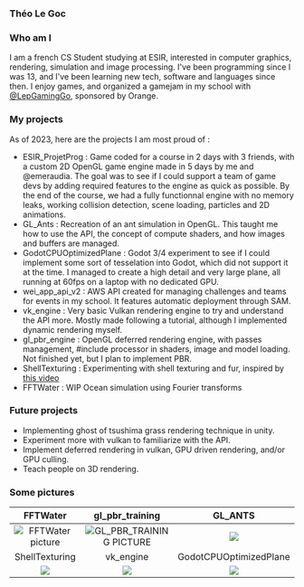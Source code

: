 ### Théo Le Goc

### Who am I
I am a french CS Student studying at ESIR, interested in computer graphics, rendering, simulation and image processing. I've been programming since I was 13, and I've been learning new tech, software and languages since then. I enjoy games, and organized a gamejam in my school with [@LepGamingGo](https://github.com/LepGamingGo), sponsored by Orange.

### My projects
As of 2023, here are the projects I am most proud of :
- ESIR_ProjetProg : Game coded for a course in 2 days with 3 friends, with a custom 2D OpenGL game engine made in 5 days by me and @emeraudia. The goal was to see if I could support a team of game devs by adding required features to the engine as quick as possible. By the end of the course, we had a fully functionnal engine with no memory leaks, working collision detection, scene loading, particles and 2D animations.
- GL_Ants : Recreation of an ant simulation in OpenGL. This taught me how to use the API, the concept of compute shaders, and how images and buffers are managed.
- GodotCPUOptimizedPlane : Godot 3/4 experiment to see if I could implement some sort of tesselation into Godot, which did not support it at the time. I managed to create a high detail and very large plane, all running at 60fps on a laptop with no dedicated GPU.
- wei_app_api_v2 : AWS API created for managing challenges and teams for events in my school. It features automatic deployment through SAM.
- vk_engine : Very basic Vulkan rendering engine to try and understand the API more. Mostly made following a tutorial, although I implemented dynamic rendering myself.
- gl_pbr_engine : OpenGL deferred rendering engine, with passes management, #include processor in shaders, image and model loading. Not finished yet, but I plan to implement PBR.
- ShellTexturing : Experimenting with shell texturing and fur, inspired by [this video](https://www.youtube.com/watch?v=9dr-tRQzij4)
- FFTWater : WIP Ocean simulation using Fourier transforms

### Future projects
- Implementing ghost of tsushima grass rendering technique in unity.
- Experiment more with vulkan to familiarize with the API.
- Implement deferred rendering in vulkan, GPU driven rendering, and/or GPU culling.
- Teach people on 3D rendering.

### Some pictures

| FFTWater | gl_pbr_training |GL_ANTS|
|:-----------------:|:------------------:|:------------------:|
| ![FFTWater picture](https://user-images.githubusercontent.com/21106616/282247586-e0e769a3-eb08-44ec-8c5c-738b4fac2159.png) | ![GL_PBR_TRAINING PICTURE](https://user-images.githubusercontent.com/21106616/274935054-de81b769-1d4e-401a-835b-5f3fa944a242.png) | ![](https://user-images.githubusercontent.com/21106616/275328837-69f3e094-45e2-4a32-9c87-01411aeafdc2.png) |
| ShellTexturing | vk_engine | GodotCPUOptimizedPlane |
| ![](https://user-images.githubusercontent.com/21106616/280114091-85220cb7-0922-4838-b41c-cafe43fab9fd.png) | ![](https://user-images.githubusercontent.com/21106616/255342609-1218706f-86de-46eb-b92f-4c5a080ccc36.png) | ![](https://user-images.githubusercontent.com/21106616/225936238-142df0d4-873c-463d-9f42-dce5cc7d773a.png) |
